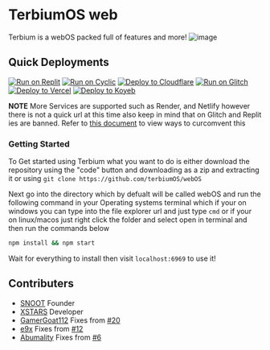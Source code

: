 # TerbiumOS web

Terbium is a webOS packed full of features and more!
![image](https://github.com/TerbiumOS/webOS/blob/main/Terbium.png?raw=true)

## Quick Deployments

[![Run on Replit](https://raw.githubusercontent.com/BinBashBanana/deploy-buttons/master/buttons/remade/replit.svg)](https://replit.com/github/TerbiumOS/webOS)
[![Run on Cyclic](https://raw.githubusercontent.com/BinBashBanana/deploy-buttons/master/buttons/official/cyclic.svg)](https://app.cyclic.sh/api/app/deploy/TerbiumOS/webOS)
[![Deploy to Cloudflare](https://raw.githubusercontent.com/z1g-project/terbium/main/static/resources/cflogo.png)](https://github.com/z1g-project/Terbium/wiki/Deploy-to-Cloudflare-Pages)
[![Run on Glitch](https://raw.githubusercontent.com/BinBashBanana/deploy-buttons/master/buttons/official/glitch.svg)](https://glitch.com/edit/#!/import/github/TerbiumOS/webOS)
[![Deploy to Vercel](https://binbashbanana.github.io/deploy-buttons/buttons/remade/vercel.svg)](https://vercel.com/new/clone?repository-url=https://github.com/TerbiumOS/webOS)
[![Deploy to Koyeb](https://binbashbanana.github.io/deploy-buttons/buttons/remade/koyeb.svg)](https://app.koyeb.com/deploy?type=git&repository=github.com/TerbiumOS/webOS&branch=main&name=deploy-buttons)

**NOTE** More Services are supported such as  Render, and Netlify however there is not a quick url at this time also keep in mind that on Glitch and Replit ies are banned. Refer to [this document](https://github.com/titaniumnetwork-dev/Ultraviolet-App/wiki/Circumventing-deployment-restrictions) to view ways to curcomvent this

### Getting Started

To Get started using Terbium what you want to do is either download the repository using the "code" button and downloading as a zip and extracting it or using `git clone https://github.com/terbiumOS/webOS`

Next go into the directory which by defualt will be called webOS and run the following command in your Operating systems terminal which if your on windows you can type into the file explorer url and just type `cmd` or if your on linux/macos just right click the folder and select open in terminal and then run the commands below

```sh
npm install && npm start
```

Wait for everything to install then visit `localhost:6969` to use it!

## Contributers

- [SNOOT](https://github.com/NovaAppsInc) Founder
- [XSTARS](https://github.com/Notplayingallday383) Developer
- [GamerGoat112](https://github.com/GamerGoat112) Fixes from [#20](https://github.com/TerbiumOS/webOS/pull/20)
- [e9x](https://github.com/e9x) Fixes from [#12](https://github.com/TerbiumOS/webOS/pull/12)
- [Abumality](https://github.com/Abnumality) Fixes from [#6](https://github.com/TerbiumOS/webOS/pull/6)
